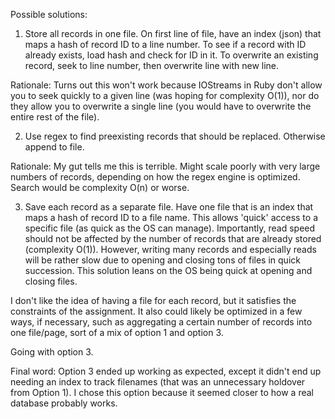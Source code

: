Possible solutions:
1. Store all records in one file. On first line of file, have an index (json) that maps a hash of record ID to a line number. To see if a record with ID already exists, load hash and check for ID in it. To overwrite an existing record, seek to line number, then overwrite line with new line.

Rationale: Turns out this won't work because IOStreams in Ruby don't allow you to seek quickly to a given line (was hoping for complexity O(1)), nor do they allow you to overwrite a single line (you would have to overwrite the entire rest of the file).


2. Use regex to find preexisting records that should be replaced. Otherwise append to file.

Rationale: My gut tells me this is terrible. Might scale poorly with very large numbers of records, depending on how the regex engine is optimized. Search would be complexity O(n) or worse.


3. Save each record as a separate file. Have one file that is an index that maps a hash of record ID to a file name. This allows 'quick' access to a specific file (as quick as the OS can manage). Importantly, read speed should not be affected by the number of records that are already stored (complexity O(1)). However, writing many records and especially reads will be rather slow due to opening and closing tons of files in quick succession. This solution leans on the OS being quick at opening and closing files.

I don't like the idea of having a file for each record, but it satisfies the constraints of the assignment. It also could likely be optimized in a few ways, if necessary, such as aggregating a certain number of records into one file/page, sort of a mix of option 1 and option 3.


Going with option 3.


Final word: Option 3 ended up working as expected, except it didn't end up needing an index to track filenames (that was an unnecessary holdover from Option 1). I chose this option because it seemed closer to how a real database probably works.
